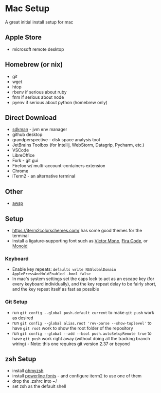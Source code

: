 # Mac Setup

A great initial install setup for mac

## Apple Store

- microsoft remote desktop

## Homebrew (or nix)

- git
- wget
- htop
- rbenv if serious about ruby
- fnm if serious about node
- pyenv if serious about python (homebrew only)

## Direct Download

- [sdkman](https://sdkman.io/install) - jvm env manager
- github desktop
- grandperspective - disk space analysis tool
- JetBrains Toolbox (for Intellij, WebStorm, Datagrip, Pycharm, etc.)
- VSCode
- LibreOffice
- Fork - git gui
- Firefox w/ multi-account-containers extension
- Chrome
- iTerm2 - an alternative terminal

## Other

- [awsp](https://github.com/johnnyopao/awsp)

## Setup

- https://iterm2colorschemes.com/ has some good themes for the terminal
- Install a ligature-supporting font such as [Victor Mono](https://rubjo.github.io/victor-mono/), [Fira Code](https://github.com/tonsky/FiraCode), or [Monoid](https://github.com/larsenwork/monoid)

### Keyboard

- Enable key repeats: `defaults write NSGlobalDomain ApplePressAndHoldEnabled -bool false`
- In mac's system settings set the caps lock to act as an escape key (for every keyboard individually), and the key repeat delay to be fairly short, and the key repeat itself as fast as possible

### Git Setup

- run `git config --global push.default current` to make `git push` work as desired
- run `git config --global alias.root 'rev-parse --show-toplevel'` to have `git root` work to show the root folder of the repository
- run `git config --global --add --bool push.autoSetupRemote true` to have `git push` work right away (without doing all the tracking branch wiring) - Note: this one requires git version 2.37 or beyond

## zsh Setup

- install [ohmyzsh](https://github.com/ohmyzsh/ohmyzsh)
- install [powerline fonts](https://github.com/powerline/fonts) - and configure iterm2 to use one of them
- drop the .zshrc into ~/
- set zsh as the default shell
